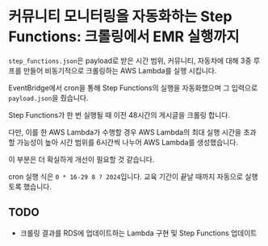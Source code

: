 # 커뮤니티 모니터링을 자동화하는 Step Functions: 크롤링에서 EMR 실행까지
`step_functions.json`은 payload로 받은 시간 범위, 커뮤니티, 자동차에 대해 3중 루프를 만들어 비동기적으로 크롤링하는 AWS Lambda를 실행 시킵니다.

EventBridge에서 cron을 통해 Step Functions의 실행을 자동화했으며 그 입력으로 `payload.json`을 줬습니다.

Step Functions가 한 번 실행될 때 이전 48시간의 게시글을 크롤링 합니다.

다만, 이를 한 AWS Lambda가 수행할 경우 AWS Lambda의 최대 실행 시간을 초과할 가능성이 높아 시간 범위를 6시간씩 나누어 AWS Lambda를 생성했습니다.

이 부분은 더 확실하게 개선이 필요할 것 같습니다.

cron 실행 식은 `0 * 16-29 8 ? 2024`입니다. 교육 기간이 끝날 때까지 자동으로 실행토록 했습니다.

## TODO
- 크롤링 결과를 RDS에 업데이트하는 Lambda 구현 및 Step Functions 업데이트